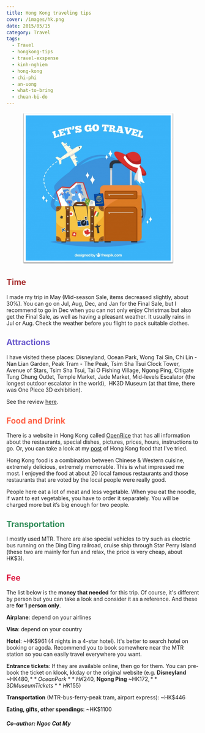 ```yaml
---
title: Hong Kong traveling tips
cover: /images/hk.png
date: 2015/05/15
category: Travel
tags:
  - Travel
  - hongkong-tips
  - travel-exspense
  - kinh-nghiem
  - hong-kong
  - chi-phi
  - an-uong
  - what-to-bring
  - chuan-bi-do
---
```


<figure style="width: 400px" class="align-center">
  <img src="./hk.png" alt="">
  <figcaption> </figcaption>
</figure>

## <span style="color:brown"> Time </span>

I made my trip in May (Mid-season Sale, items decreased slightly, about 30%). You can go on Jul, Aug, Dec, and Jan for the Final Sale, but I recommend to go in Dec when you can not only enjoy Christmas but also get the Final Sale, as well as having a pleasant weather. It usually rains in Jul or Aug. Check the weather before you flight to pack suitable clothes.

## <span style="color:slateblue"> Attractions </span>

I have visited these places: Disneyland, Ocean Park, Wong Tai Sin, Chi Lin - Nan Lian Garden, Peak Tram - The Peak, Tsim Sha Tsui Clock Tower, Avenue of Stars, Tsim Sha Tsui, Tai O Fishing Village, Ngong Ping, Citigate Tung Chung Outlet, Temple Market, Jade Market, Mid-levels Escalator (the longest outdoor escalator in the world),  HK3D Museum (at that time, there was One Piece 3D exhibition).


See the review <a href="http://aquabubu.com/blog/travel/Hong-Kong-trip/" target="_blank">here</a>.

## <span style="color:tomato"> Food and Drink </span>

There is a website in Hong Kong called <a href="https://www.openrice.com/en/hongkong" target="_blank">OpenRice</a> that has all information about the restaurants, special dishes, pictures, prices, hours, instructions to go. Or, you can take a look at my <a href="http://aquabubu.com/blog/cuisine/Hong-Kong-food-trip/" target="_blank">post</a> of Hong Kong food that I've tried.


Hong Kong food is a combination between Chinese & Western cuisine, extremely delicious, extremely memorable. This is what impressed me most. I enjoyed the food at about 20 local famous restaurants and those restaurants that are voted by the local people were really good. 


People here eat a lot of meat and less vegetable. When you eat the noodle, if want to eat vegetables, you have to order it separately. You will be charged more but it’s big enough for two people.


## <span style="color:seagreen"> Transportation </span>

I mostly used MTR. There are also special vehicles to try such as electric bus running on the Ding Ding railroad, cruise ship through Star Perry Island (these two are mainly for fun and relax, the price is very cheap, about HK$3).


## <span style="color:crimson"> Fee </span>

The list below is the **money that needed** for this trip. Of course, it's different by person but you can take a look and consider it as a reference. And these are **for 1 person only**.


**Airplane**: depend on your airlines

**Visa**: depend on your country

**Hotel**: ~HK$961 (4 nights in a 4-star hotel). It's better to search hotel on booking or agoda. Recommend you to book somewhere near the MTR station so you can easily travel everywhere you want.

**Entrance tickets**: If they are available online, then go for them. You can pre-book the ticket on klook, kkday or the original website (e.g. **Disneyland** ~HK$480, **Ocean Park** ~HK$240, **Ngong Ping** ~HK$172, **3D Museum Tickets** ~HK$155)

**Transportation** (MTR-bus-ferry-peak tram, airport express): ~HK$446

**Eating, gifts, other spendings**: ~HK$1100

#### *Co-author: Ngoc Cat My* 